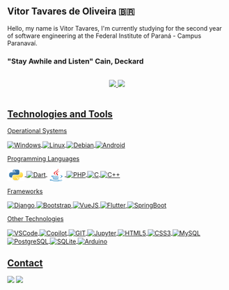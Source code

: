 ## Vitor Tavares de Oliveira 🇧🇷

Hello, my name is Vitor Tavares, I'm currently studying for the second year of software engineering at the Federal
Institute of Paraná - Campus Paranavaí.

<h3> "Stay Awhile and Listen" Cain, Deckard </h3>
<br />

<div align="center">
    <a href="https://github.com/VitorTavaresO">
        <img height="180em"
            src="https://github-readme-stats.vercel.app/api?username=VitorTavaresO&show_icons=true&theme=dark&count_private=true"/>
        <img height="180em"
            src="https://github-readme-stats.vercel.app/api/top-langs/?username=VitorTavaresO&layout=compact&langs_count=8&include_all_commits=true&theme=dark&hide=css,vue,html,scss"/>
</div>

<div style="display: inline_block"><br>
    <h2> Technologies and Tools </h2>
    <p> Operational Systems </p>
    <img align="center" alt="Windows" title="Windows" height="30" width="40"
        src="https://cdn.jsdelivr.net/gh/devicons/devicon/icons/windows8/windows8-original.svg">
    <img align="center" alt="Linux" title="Linux" height="30" width="40"
        src="https://cdn.jsdelivr.net/gh/devicons/devicon/icons/linux/linux-original.svg">
    <img align="center" alt="Debian" title="Debian" height="30" width="40"
        src="https://cdn.jsdelivr.net/gh/devicons/devicon/icons/debian/debian-original.svg">
    <img align="center" alt="Android" title="Android" height="30" width="40"
        src="https://cdn.jsdelivr.net/gh/devicons/devicon/icons/android/android-original.svg">
    <br />
    <p> Programming Languages </p>
    <img align="center" alt="Python" title="Python" height="30" width="40"
        src="https://raw.githubusercontent.com/devicons/devicon/master/icons/python/python-original.svg">
    <img align="center" alt="Dart" title="Dart" height="30" width="40"
        src="https://cdn.jsdelivr.net/gh/devicons/devicon/icons/dart/dart-original.svg">
    <img align="center" alt="Java" title="Java" height="30" width="40"
        src="https://raw.githubusercontent.com/devicons/devicon/master/icons/java/java-original.svg">
    <img align="center" alt="PHP" title="PHP" height="30" width="40"
        src="https://cdn.jsdelivr.net/gh/devicons/devicon/icons/php/php-original.svg">
    <img align="center" alt="C" title="C" height="30" width="40"
        src="https://cdn.jsdelivr.net/gh/devicons/devicon/icons/c/c-original.svg">
    <img align="center" alt="C++" title="C++" height="30" width="40"
        src="https://cdn.jsdelivr.net/gh/devicons/devicon/icons/cplusplus/cplusplus-original.svg">
    <br />
    <p> Frameworks </p>
    <img align="center" alt="Django" title="Django" height="30" width="40"
        src="https://cdn.jsdelivr.net/gh/devicons/devicon/icons/django/django-plain.svg">
    <img align="center" alt="Bootstrap" title="Bootstrap" height="30" width="40"
        src="https://cdn.jsdelivr.net/gh/devicons/devicon/icons/bootstrap/bootstrap-original.svg">
    <img align="center" alt="VueJS" title="VueJS" height="30" width="40"
        src="https://cdn.jsdelivr.net/gh/devicons/devicon/icons/vuejs/vuejs-original.svg">
    <img align="center" alt="Flutter" title="Flutter" height="30" width="40"
        src="https://cdn.jsdelivr.net/gh/devicons/devicon/icons/flutter/flutter-original.svg">
    <img align="center" alt="SpringBoot" title="SpringBoot" height="30" width="40"
        src="https://cdn.jsdelivr.net/gh/devicons/devicon/icons/spring/spring-original.svg">
    <br />
    <p> Other Technologies </p>
    <img align="center" alt="VSCode" title="VSCode" height="30" width="40"
        src="https://cdn.jsdelivr.net/gh/devicons/devicon/icons/vscode/vscode-original.svg">
    <img align="center" alt="Copilot" title="Copilot" height="30" width="40"
        src="https://api.iconify.design/logos/github-copilot.svg">
    <img align="center" alt="GIT" title="GIT" height="30" width="40"
        src="https://cdn.jsdelivr.net/gh/devicons/devicon/icons/git/git-original.svg">
    <img align="center" alt="Jupyter" title="Jupyter" height="30" width="40"
        src="https://cdn.jsdelivr.net/gh/devicons/devicon/icons/jupyter/jupyter-original.svg">
    <img align="center" alt="HTML5" title="HTML5" height="30" width="40"
        src="https://cdn.jsdelivr.net/gh/devicons/devicon/icons/html5/html5-original.svg">
    <img align="center" alt="CSS3" title="CSS3" height="30" width="40"
        src="https://cdn.jsdelivr.net/gh/devicons/devicon/icons/css3/css3-original.svg">
    <img align="center" alt="MySQL" title="MySQL" height="30" width="40"
        src="https://cdn.jsdelivr.net/gh/devicons/devicon/icons/mysql/mysql-original.svg">
    <img align="center" alt="PostgreSQL" title="PostgreSQL" height="30" width="40"
        src="https://cdn.jsdelivr.net/gh/devicons/devicon/icons/postgresql/postgresql-original.svg">
    <img align="center" alt="SQLite" title="SQLite" height="30" width="40"
        src="https://cdn.jsdelivr.net/gh/devicons/devicon/icons/sqlite/sqlite-original.svg">
    <img align="center" alt="Arduino" title="Arduino/IoT" height="30" width="40"
        src="https://cdn.jsdelivr.net/gh/devicons/devicon/icons/arduino/arduino-original.svg">
</div>

<h2> Contact </h2>
<div style"display: inline_block">
    <a href="mailto:vitortavares.o55@gmail.com"><img
            src="https://img.shields.io/badge/-Gmail-%23333?style=for-the-badge&logo=gmail&logoColor=white"
            target="_blank"></a>
    <a href="https://www.linkedin.com/in/vitortavareso/" target="_blank"><img
            src="https://img.shields.io/badge/-LinkedIn-%230077B5?style=for-the-badge&logo=linkedin&logoColor=white"
            target="_blank"></a>
</div>
